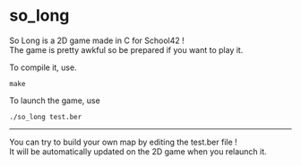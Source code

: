 # so_long
So Long is a 2D game made in C for School42 !  
The game is pretty awkful so be prepared if you want to play it.

To compile it, use. 
```
make
```

To launch the game, use  
```
./so_long test.ber
```

---
You can try to build your own map by editing the test.ber file !  
It will be automatically updated on the 2D game when you relaunch it.
